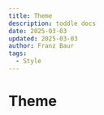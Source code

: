 ```yaml
---
title: Theme
description: toddle docs
date: 2025-03-03
updated: 2025-03-03
author: Franz Baur
tags: 
  - Style
---
```


# Theme